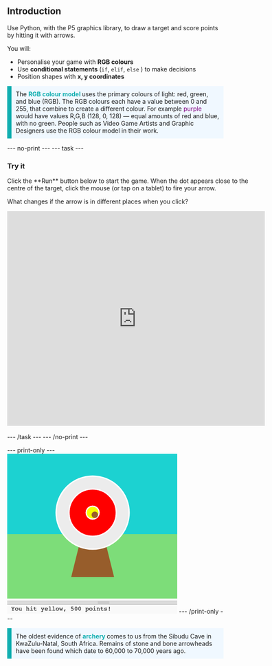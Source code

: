 ## Introduction

Use Python, with the P5 graphics library, to draw a target and score points by hitting it with arrows. 

You will:
 + Personalise your game with **RGB colours**
 + Use **conditional statements** (`if`, `elif`, `else` ) to make decisions
 + Position shapes with **x, y coordinates**

 <p style="border-left: solid; border-width:10px; border-color: #0faeb0; background-color: aliceblue; padding: 10px;">
The <span style="color: #0faeb0; font-weight: bold;"> RGB colour model </span> uses the primary colours of light: red, green, and blue (RGB). The RGB colours each have a value between 0 and 255, that combine to create a different colour. For example <span style="color: #800080;">purple</span> would have values R,G,B (128, 0, 128) — equal amounts of red and blue, with no green. People such as Video Game Artists and Graphic Designers use the RGB colour model in their work. 
</p>

--- no-print ---
--- task ---
### Try it
<div style="display: flex; flex-wrap: wrap">
<div style="flex-basis: 175px; flex-grow: 1">  
Click the **Run** button below to start the game. When the dot appears close to the centre of the target, click the mouse (or tap on a tablet) to fire your arrow. 

What changes if the arrow is in different places when you click? 
  <iframe src="https://trinket.io/embed/python/8561448463?outputOnly=true" width="600" height="500" frameborder="0" marginwidth="0" marginheight="0" allowfullscreen>
  </iframe>
</div>
</div>

--- /task ---
--- /no-print ---

--- print-only ---
![Completed project](images/showcase_static.png)
--- /print-only ---

<p style="border-left: solid; border-width:10px; border-color: #0faeb0; background-color: aliceblue; padding: 10px;">
The oldest evidence of <span style="color: #0faeb0; font-weight: bold;"> archery </span> comes to us from the Sibudu Cave in KwaZulu-Natal, South Africa. Remains of stone and bone arrowheads have been found which date to 60,000 to 70,000 years ago. 
</p>
